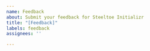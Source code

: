```yaml
---
name: Feedback
about: Submit your feedback for Steeltoe Initializr
title: "[Feedback]"
labels: feedback
assignees: ''

---
```



